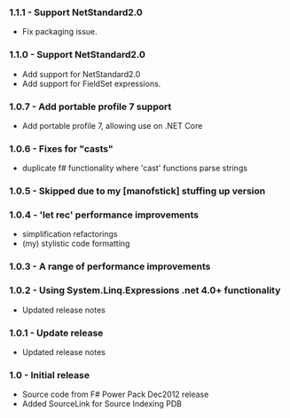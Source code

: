 ### 1.1.1 - Support NetStandard2.0
* Fix packaging issue.

### 1.1.0 - Support NetStandard2.0
* Add support for NetStandard2.0
* Add support for FieldSet expressions.

### 1.0.7 - Add portable profile 7 support
* Add portable profile 7, allowing use on .NET Core

### 1.0.6 - Fixes for "casts"
* duplicate f# functionality where 'cast' functions parse strings

### 1.0.5 - Skipped due to my [manofstick] stuffing up version

### 1.0.4 - 'let rec' performance improvements
* simplification refactorings
* (my) stylistic code formatting

### 1.0.3 - A range of performance improvements

### 1.0.2 - Using System.Linq.Expressions .net 4.0+ functionality
* Updated release notes

### 1.0.1 - Update release
* Updated release notes

### 1.0 - Initial release 
* Source code from F# Power Pack Dec2012 release
* Added SourceLink for Source Indexing PDB